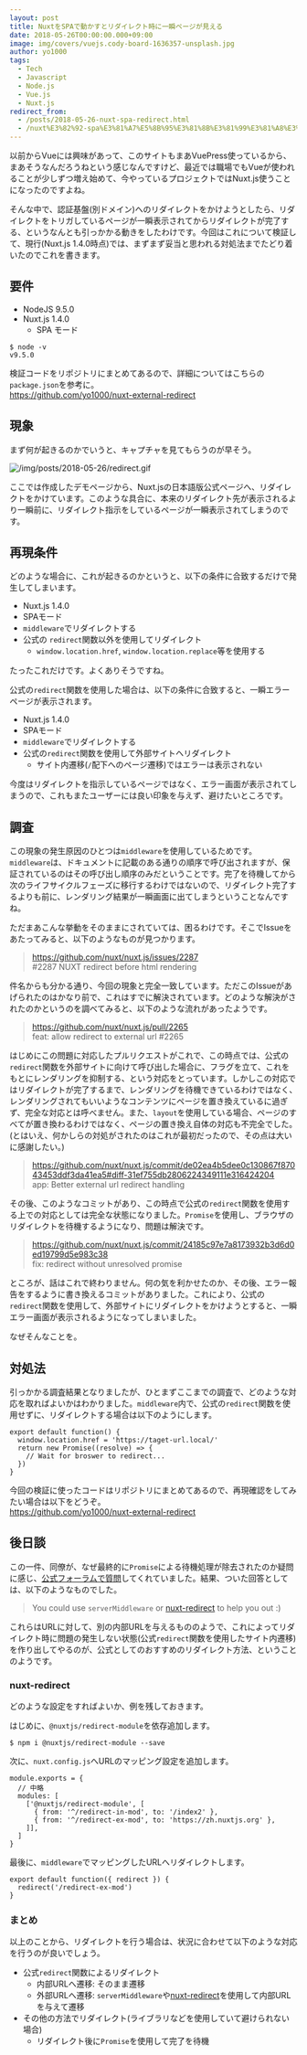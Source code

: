 ```yaml
---
layout: post
title: NuxtをSPAで動かすとリダイレクト時に一瞬ページが見える
date: 2018-05-26T00:00:00.000+09:00
image: img/covers/vuejs.cody-board-1636357-unsplash.jpg
author: yo1000
tags:
  - Tech
  - Javascript
  - Node.js
  - Vue.js
  - Nuxt.js
redirect_from:
  - /posts/2018-05-26-nuxt-spa-redirect.html
  - /nuxt%E3%82%92-spa%E3%81%A7%E5%8B%95%E3%81%8B%E3%81%99%E3%81%A8%E3%83%AA%E3%83%80%E3%82%A4%E3%83%AC%E3%82%AF%E3%83%88%E6%99%82%E3%81%AB%E4%B8%80%E7%9E%AC%E3%83%9A%E3%83%BC%E3%82%B8%E3%81%8C%E8%A6%8B%E3%81%88%E3%82%8B
---
```


以前からVueには興味があって、このサイトもまあVuePress使っているから、まあそうなんだろうねという感じなんですけど、最近では職場でもVueが使われることが少しずつ増え始めて、今やっているプロジェクトではNuxt.js使うことになったのですよね。

そんな中で、認証基盤(別ドメイン)へのリダイレクトをかけようとしたら、リダイレクトをトリガしているページが一瞬表示されてからリダイレクトが完了する、というなんとも引っかかる動きをしたわけです。今回はこれについて検証して、現行(Nuxt.js 1.4.0時点)では、まずまず妥当と思われる対処法までたどり着いたのでこれを書きます。


## 要件
- NodeJS 9.5.0
- Nuxt.js 1.4.0
  - SPA モード

```con
$ node -v
v9.5.0
```

検証コードをリポジトリにまとめてあるので、詳細についてはこちらの`package.json`を参考に。<br>
https://github.com/yo1000/nuxt-external-redirect


## 現象
まず何が起きるのかでいうと、キャプチャを見てもらうのが早そう。

![/img/posts/2018-05-26/redirect.gif](/img/posts/2018-05-26/redirect.gif)

ここでは作成したデモページから、Nuxt.jsの日本語版公式ページへ、リダイレクトをかけています。このような具合に、本来のリダイレクト先が表示されるより一瞬前に、リダイレクト指示をしているページが一瞬表示されてしまうのです。


## 再現条件
どのような場合に、これが起きるのかというと、以下の条件に合致するだけで発生してしまいます。

- Nuxt.js 1.4.0
- SPAモード
- `middleware`でリダイレクトする
- 公式の `redirect`関数以外を使用してリダイレクト
  - `window.location.href`, `window.location.replace`等を使用する 

たったこれだけです。よくありそうですね。

公式の`redirect`関数を使用した場合は、以下の条件に合致すると、一瞬エラーページが表示されます。

- Nuxt.js 1.4.0
- SPAモード
- `middleware`でリダイレクトする
- 公式の`redirect`関数を使用して外部サイトヘリダイレクト
  - サイト内遷移(`/`配下へのページ遷移)ではエラーは表示されない

今度はリダイレクトを指示しているページではなく、エラー画面が表示されてしまうので、これもまたユーザーには良い印象を与えず、避けたいところです。


## 調査
この現象の発生原因のひとつは`middleware`を使用しているためです。`middleware`は、ドキュメントに記載のある通りの順序で呼び出されますが、保証されているのはその呼び出し順序のみだということです。完了を待機してから次のライフサイクルフェーズに移行するわけではないので、リダイレクト完了するよりも前に、レンダリング結果が一瞬画面に出てしまうということなんですね。

ただまあこんな挙動をそのままにされていては、困るわけです。そこでIssueをあたってみると、以下のようなものが見つかります。

>  https://github.com/nuxt/nuxt.js/issues/2287<br>
> \#2287 NUXT redirect before html rendering

件名からも分かる通り、今回の現象と完全一致しています。ただこのIssueがあげられたのはかなり前で、これはすでに解決されています。どのような解決がされたのかというのを調べてみると、以下のような流れがあったようです。

> https://github.com/nuxt/nuxt.js/pull/2265<br>
> feat: allow redirect to external url #2265

はじめにこの問題に対応したプルリクエストがこれで、この時点では、公式の`redirect`関数を外部サイトに向けて呼び出した場合に、フラグを立て、これをもとにレンダリングを抑制する、という対応をとっています。しかしこの対応ではリダイレクトが完了するまで、レンダリングを待機できているわけではなく、レンダリングされてもいいようなコンテンツにページを置き換えているに過ぎず、完全な対応とは呼べません。また、`layout`を使用している場合、ページのすべてが置き換わるわけではなく、ページの置き換え自体の対応も不完全でした。(とはいえ、何かしらの対処がされたのはこれが最初だったので、その点は大いに感謝したい。)

> https://github.com/nuxt/nuxt.js/commit/de02ea4b5dee0c130867f87043453ddf3da41ea5#diff-31ef755db2806224349111e316424204<br>
> app: Better external url redirect handling

その後、このようなコミットがあり、この時点で公式の`redirect`関数を使用する上での対応としては完全な状態になりました。`Promise`を使用し、ブラウザのリダイレクトを待機するようになり、問題は解決です。

> https://github.com/nuxt/nuxt.js/commit/24185c97e7a8173932b3d6d0ed19799d5e983c38<br>
> fix: redirect without unresolved promise

ところが、話はこれで終わりません。何の気を利かせたのか、その後、エラー報告をするように書き換えるコミットがありました。これにより、公式の`redirect`関数を使用して、外部サイトにリダイレクトをかけようとすると、一瞬エラー画面が表示されるようになってしまいました。

なぜそんなことを。


## 対処法
引っかかる調査結果となりましたが、ひとまずここまでの調査で、どのような対応を取ればよいかはわかりました。`middleware`内で、公式の`redirect`関数を使用せずに、リダイレクトする場合は以下のようにします。

```javascript{numberLines:true}
export default function() {
  window.location.href = 'https://taget-url.local/'
  return new Promise((resolve) => {
    // Wait for broswer to redirect...
  })
}
```

今回の検証に使ったコードはリポジトリにまとめてあるので、再現確認をしてみたい場合は以下をどうぞ。<br>
https://github.com/yo1000/nuxt-external-redirect


## 後日談
この一件、同僚が、なぜ最終的に`Promise`による待機処理が除去されたのか疑問に感じ、[公式フォーラムで質問](https://nuxtjs.cmty.io/clarkdo/hare/issues/c18)してくれていました。結果、ついた回答としては、以下のようなものでした。

> You could use `serverMiddleware` or [nuxt-redirect](https://github.com/nuxt-community/redirect-module) to help you out :)

これらはURLに対して、別の内部URLを与えるもののようで、これによってリダイレクト時に問題の発生しない状態(公式`redirect`関数を使用したサイト内遷移)を作り出してやるのが、公式としてのおすすめのリダイレクト方法、ということのようです。


### nuxt-redirect
どのような設定をすればよいか、例を残しておきます。

はじめに、`@nuxtjs/redirect-module`を依存追加します。

```
$ npm i @nuxtjs/redirect-module --save
```

次に、`nuxt.config.js`へURLのマッピング設定を追加します。

```javascript{numberLines:true}
module.exports = {
  // 中略
  modules: [
    ['@nuxtjs/redirect-module', [
      { from: '^/redirect-in-mod', to: '/index2' },
      { from: '^/redirect-ex-mod', to: 'https://zh.nuxtjs.org' },
    ]],
  ]
}
```

最後に、`middleware`でマッピングしたURLへリダイレクトします。

```javascript{numberLines:true}
export default function({ redirect }) {
  redirect('/redirect-ex-mod')
}
```


### まとめ
以上のことから、リダイレクトを行う場合は、状況に合わせて以下のような対応を行うのが良いでしょう。

- 公式`redirect`関数によるリダイレクト
  - 内部URLへ遷移: そのまま遷移
  - 外部URLへ遷移: `serverMiddleware`や[nuxt-redirect](https://github.com/nuxt-community/redirect-module)を使用して内部URLを与えて遷移
- その他の方法でリダイレクト(ライブラリなどを使用していて避けられない場合)
  - リダイレクト後に`Promise`を使用して完了を待機
